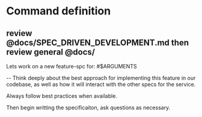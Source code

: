 # Command definition

review @docs/SPEC_DRIVEN_DEVELOPMENT.md
then  
review general @docs/
--

Lets work on a new feature-spc for:
#$ARGUMENTS

--
Think deeply about the best approach for implementing this feature in our codebase, as well as how it will interact with the other specs for the service.

Always follow best practices when available.

Then begin writting the specificaiton, ask questions as necessary.
